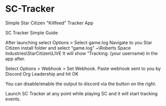 # SC-Tracker
Simple Star Citizen "Killfeed" Tracker App

SC Tracker Simple Guide

After launching select Options > Select game.log
Navigate to you Star Citizen install folder and select “game.log”
	~\Roberts Space Industries\StarCitizen\LIVE
It will show “Tracking: (your username) in the app after.

Select Options > Webhook > Set Webhook.
Paste webhook sent to you by Discord Org Leadership and hit OK

You can disable/enable the output to discord via the button on the right.

Launch SC Tracker at any point while playing SC and it will start tracking events.
